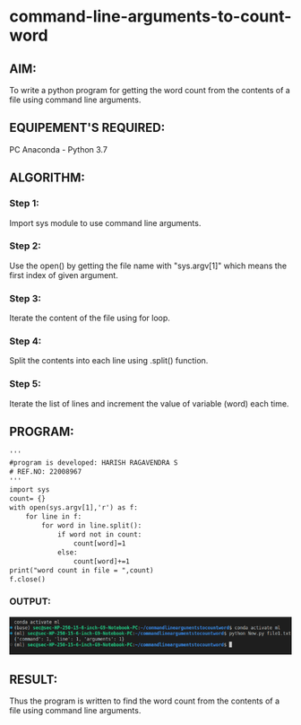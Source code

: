 # command-line-arguments-to-count-word
## AIM:
To write a python program for getting the word count from the contents of a file using command line arguments.
## EQUIPEMENT'S REQUIRED: 
PC
Anaconda - Python 3.7
## ALGORITHM: 
### Step 1:

Import sys module to use command line arguments.
### Step 2:
Use the open() by getting the file name with "sys.argv[1]" which means the first index of given
argument.
### Step 3:
Iterate the content of the file using for loop.
### Step 4:
Split the contents into each line using .split() function.
### Step 5:
Iterate the list of lines and increment the value of variable (word) each time.

## PROGRAM:

```
'''
#program is developed: HARISH RAGAVENDRA S
# REF.NO: 22008967
'''
import sys
count= {}
with open(sys.argv[1],'r') as f:
    for line in f:
        for word in line.split():
            if word not in count:
                count[word]=1
            else:
                count[word]+=1
print("word count in file = ",count)
f.close()

```
### OUTPUT:
![output](cmd.png)

## RESULT:
Thus the program is written to find the word count from the contents of a file using command line arguments.

